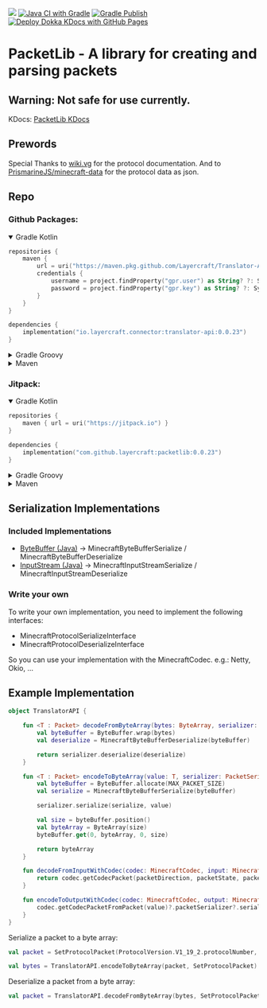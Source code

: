[![](https://jitpack.io/v/Layercraft/PacketLib.svg)](https://jitpack.io/#Layercraft/PacketLib)
[![Java CI with Gradle](https://github.com/Layercraft/PacketLib/actions/workflows/gradle-build.yml/badge.svg)](https://github.com/Layercraft/PacketLib/actions/workflows/gradle-build.yml)
[![Gradle Publish](https://github.com/Layercraft/PacketLib/actions/workflows/gradle-publish.yml/badge.svg)](https://github.com/Layercraft/PacketLib/actions/workflows/gradle-publish.yml)
[![Deploy Dokka KDocs with GitHub Pages](https://github.com/Layercraft/PacketLib/actions/workflows/kdocs.yml/badge.svg)](https://github.com/Layercraft/PacketLib/actions/workflows/kdocs.yml)

# PacketLib - A library for creating and parsing packets

## Warning: Not safe for use currently.

KDocs: [PacketLib KDocs](https://packetlib.kdocs.layercraft.io/)

## Prewords

Special Thanks to [wiki.vg](https://wiki.vg) for the protocol documentation.
And to [PrismarineJS/minecraft-data](https://github.com/PrismarineJS/minecraft-data) for the protocol data as json.

## Repo

### Github Packages:

<details open>
<summary>Gradle Kotlin</summary>

```kotlin
repositories {
    maven {
        url = uri("https://maven.pkg.github.com/Layercraft/Translator-API")
        credentials {
            username = project.findProperty("gpr.user") as String? ?: System.getenv("USERNAME")
            password = project.findProperty("gpr.key") as String? ?: System.getenv("TOKEN")
        }
    }
}

dependencies {
    implementation("io.layercraft.connector:translator-api:0.0.23")
}
```

</details>


<details>
<summary>Gradle Groovy</summary>

```groovy
repositories {
    maven {
        url = 'https://maven.pkg.github.com/Layercraft/Translator-API'
        credentials {
            username = project.findProperty("gpr.user") ?: System.getenv("USERNAME")
            password = project.findProperty("gpr.key") ?: System.getenv("TOKEN")
        }
    }
}

dependencies {
    compile 'io.layercraft.connector:translator-api:0.0.23'
}
```

</details>

<details>
<summary>Maven</summary>

```xml

<project>
    ...
    <repositories>
        <repository>
            <id>Translator-API</id>
            <url>https://maven.pkg.github.com/Layercraft/Translator-API</url>
        </repository>
    </repositories>
    ...
    <dependencies>
        <dependency>
            <groupId>io.layercraft.connector</groupId>
            <artifactId>translator-api</artifactId>
            <version>0.0.23</version>
        </dependency>
    </dependencies>
    ...
</project>
```

Settings.xml

```xml

<settings>
    ...
    <servers>
        <server>
            <id>Translator-API</id>
            <username>USERNAME</username>
            <password>TOKEN</password>
        </server>
    </servers>
    ...
</settings>
```

</details>

### Jitpack:

<details open>
<summary>Gradle Kotlin</summary>

```kotlin
repositories {
    maven { url = uri("https://jitpack.io") }
}

dependencies {
    implementation("com.github.layercraft:packetlib:0.0.23")
}
```

</details>

<details>
<summary>Gradle Groovy</summary>

```groovy
repositories {
    maven { url = 'https://jitpack.io' }
}

dependencies {
    compile 'com.github.layercraft:packetlib:0.0.23'
}
```

</details>

<details>
<summary>Maven</summary>

```xml

<project>
    ...
    <repositories>
        <repository>
            <id>jitpack.io</id>
            <url>https://jitpack.io</url>
        </repository>
    </repositories>
    ...
    <dependencies>
        <dependency>
            <groupId>com.github.layercraft</groupId>
            <artifactId>packetlib</artifactId>
            <version>0.0.23</version>
        </dependency>
    </dependencies>
    ...
</project>
```

</details>

## Serialization Implementations

### Included Implementations
- [ByteBuffer (Java)](https://docs.oracle.com/javase/8/docs/api/java/nio/ByteBuffer.html) -> MinecraftByteBufferSerialize / MinecraftByteBufferDeserialize
- [InputStream (Java)](https://docs.oracle.com/javase/8/docs/api/java/io/InputStream.html) -> MinecraftInputStreamSerialize / MinecraftInputStreamDeserialize

### Write your own
To write your own implementation, you need to implement the following interfaces:
- MinecraftProtocolSerializeInterface
- MinecraftProtocolDeserializeInterface

So you can use your implementation with the MinecraftCodec. e.g.: Netty, Okio, ...

## Example Implementation

```kotlin
object TranslatorAPI {

    fun <T : Packet> decodeFromByteArray(bytes: ByteArray, serializer: PacketSerializer<T>): T {
        val byteBuffer = ByteBuffer.wrap(bytes)
        val deserialize = MinecraftByteBufferDeserialize(byteBuffer)

        return serializer.deserialize(deserialize)
    }

    fun <T : Packet> encodeToByteArray(value: T, serializer: PacketSerializer<T>): ByteArray {
        val byteBuffer = ByteBuffer.allocate(MAX_PACKET_SIZE)
        val serialize = MinecraftByteBufferSerialize(byteBuffer)

        serializer.serialize(serialize, value)

        val size = byteBuffer.position()
        val byteArray = ByteArray(size)
        byteBuffer.get(0, byteArray, 0, size)

        return byteArray
    }

    fun decodeFromInputWithCodec(codec: MinecraftCodec, input: MinecraftProtocolDeserializeInterface<*>, packetDirection: PacketDirection, packetState: PacketState, packetId: Int): Packet? {
        return codec.getCodecPacket(packetDirection, packetState, packetId)?.packetSerializer?.deserialize(input)
    }

    fun encodeToOutputWithCodec(codec: MinecraftCodec, output: MinecraftProtocolSerializeInterface<*>, value: Packet) {
        codec.getCodecPacketFromPacket(value)?.packetSerializer?.serialize(output, value)
    }
}
```

Serialize a packet to a byte array:

```kotlin
val packet = SetProtocolPacket(ProtocolVersion.V1_19_2.protocolNumber, "localhost", 25565, 1)

val bytes = TranslatorAPI.encodeToByteArray(packet, SetProtocolPacket)
```

Deserialize a packet from a byte array:

```kotlin
val packet = TranslatorAPI.decodeFromByteArray(bytes, SetProtocolPacket)
```

